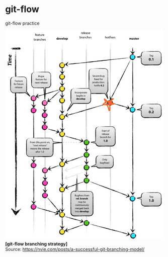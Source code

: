 # git-flow
git-flow practice

![git-flow branching strategy](imgs/git_flow_hotfix.png)  
**[git-flow branching strategy]**  
Source: https://nvie.com/posts/a-successful-git-branching-model/  